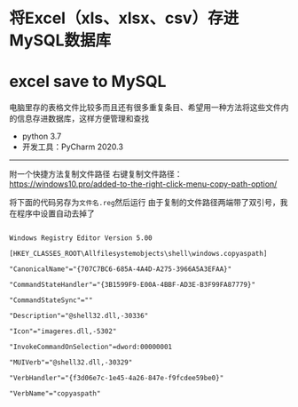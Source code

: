 # 将Excel（xls、xlsx、csv）存进MySQL数据库
# excel save to MySQL 

电脑里存的表格文件比较多而且还有很多重复条目、希望用一种方法将这些文件内的信息存进数据库，这样方便管理和查找



- python 3.7
- 开发工具：PyCharm 2020.3


---
附一个快捷方法复制文件路径
右键复制文件路径：https://windows10.pro/added-to-the-right-click-menu-copy-path-option/

将下面的代码另存为`文件名.reg`然后运行
由于复制的文件路径两端带了双引号，我在程序中设置自动去掉了
```

Windows Registry Editor Version 5.00

[HKEY_CLASSES_ROOT\Allfilesystemobjects\shell\windows.copyaspath]

"CanonicalName"="{707C7BC6-685A-4A4D-A275-3966A5A3EFAA}"

"CommandStateHandler"="{3B1599F9-E00A-4BBF-AD3E-B3F99FA87779}"

"CommandStateSync"=""

"Description"="@shell32.dll,-30336"

"Icon"="imageres.dll,-5302"

"InvokeCommandOnSelection"=dword:00000001

"MUIVerb"="@shell32.dll,-30329"

"VerbHandler"="{f3d06e7c-1e45-4a26-847e-f9fcdee59be0}"

"VerbName"="copyaspath"
```